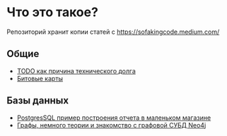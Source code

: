 # Что это такое?

Репозиторий хранит копии статей с https://sofakingcode.medium.com/


## Общие

* [ТОDO как причина технического долга](/posts/todo_problem.md)
* [Битовые карты ](/posts/bitmaps.md)

## Базы данных
* [PostgresSQL пример построения отчета в маленьком магазине](/posts/sql_lesson.md)
* [Графы, немного теории и знакомство с графовой СУБД Neo4j](/posts/neo4j_and_graphs.md)

